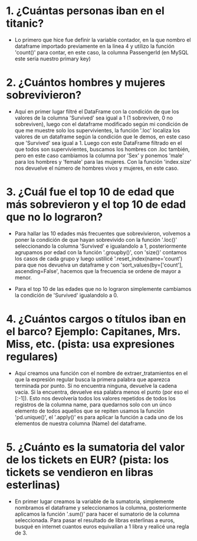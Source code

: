 # 1. ¿Cuántas personas iban en el titanic?
- Lo primero que hice fue definir la variable contador, en la que nombro el dataframe importado previamente en la linea 4 y utilizo la función 'count()' para contar, en este caso, la columna PassengerId (en MySQL este sería nuestro primary key)


# 2. ¿Cuántos hombres y mujeres sobrevivieron?
- Aquí en primer lugar filtré el DataFrame con la condición de que los valores de la columna 'Survived' sea igual a 1 (1 sobreviven, 0 no sobreviven), luego con el dataframe modificado según mi condición de que me muestre solo los supervivientes, la función '.loc' localiza los valores de un dataframe según la condición que le demos, en este caso que 'Survived' sea igual a 1. Luego con este DataFrame filtrado en el que todos son supervivientes, buscamos los hombres con .loc también, pero en este caso cambiamos la columna por 'Sex' y ponemos 'male' para los hombres y 'female' para las mujeres. Con la función 'index.size' nos devuelve el número de hombres vivos y mujeres, en este caso.

# 3. ¿Cuál fue el top 10 de edad que más sobrevieron y el top 10 de edad que no lo lograron?
- Para hallar las 10 edades más frecuentes que sobrevivieron, volvemos a poner la condición de que hayan sobrevivido con la función '.loc()' seleccionando la columna 'Survived' e igualandolo a 1, posteriormente agrupamos por edad con la función '.groupby()', con 'size()' contamos los casos de cada grupo y luego ustilicé '.reset_index(name='count') para que nos devuelva un dataframe y con 'sort_values(by=['count'], ascending=False', hacemos que la frecuencia se ordene de mayor a menor. 

- Para el top 10 de las edades que no lo lograron simplemente cambiamos la condición de 'Survived' igualandolo a 0.

# 4. ¿Cuántos cargos o títulos iban en el barco? Ejemplo: Capitanes, Mrs. Miss, etc. (pista: usa expresiones regulares)
- Aquí creamos una función con el nombre de extraer_tratamientos en el que la expresión regular busca la primera palabra que aparezca terminada por punto. Si no encuentra ninguna, devuelve la cadena vacía. Si la encuentra, devuelve esa palabra menos el punto (por eso el [:-1]). Esto nos devolvería todos los valores repetidos de todos los registros de la columna name, para quedarnos solo con un únco elemento de todos aquellos que se repiten usamos la función 'pd.unique()', el '.apply()' es para aplicar la función a cada uno de los elementos de nuestra columna (Name) del dataframe.

# 5. ¿Cuánto es la sumatoria del valor de los tickets en EUR? (pista: los tickets se vendieron en libras esterlinas)
- En primer lugar creamos la variable de la sumatoria, simplemente nombramos el dataframe y seleccionamos la columna, posteriormente aplicamos la función '.sum()' para hacer el sumatorio de la columna seleccionada. Para pasar el resultado de libras esterlinas a euros, busqué en internet cuantos euros equivalían a 1 libra y realicé una regla de 3.
